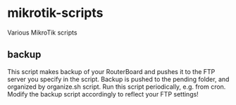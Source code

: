 mikrotik-scripts
================

Various MikroTik scripts

backup
------
This script makes backup of your RouterBoard and pushes it to the FTP server you specify in the script. Backup is pushed to the pending folder, and organized by organize.sh script. Run this script periodically, e.g. from cron. Modify the backup script accordingly to reflect your FTP settings!
